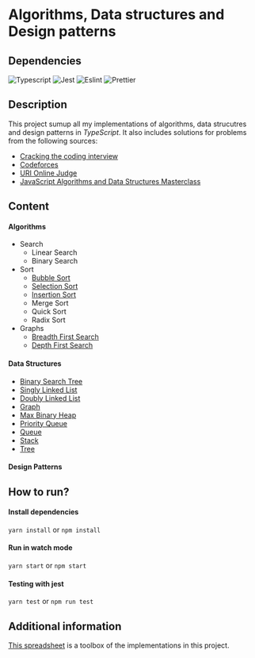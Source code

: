 # Algorithms, Data structures and Design patterns

## Dependencies
![Typescript](https://img.shields.io/static/v1?label=Typescript&message=4.4.4&color=blue)
![Jest](https://img.shields.io/static/v1?label=Jest&message=27.3.1&color=blue)
![Eslint](https://img.shields.io/static/v1?label=Eslint&message=8.1.0&color=blue)
![Prettier](https://img.shields.io/static/v1?label=Prettier&message=2.4.1&color=blue)

## Description
  This project sumup all my implementations of algorithms, data strucutres and design patterns in *TypeScript*. It also includes solutions
for problems from the following sources:

* [Cracking the coding interview](https://www.crackingthecodinginterview.com/)
* [Codeforces](https://codeforces.com/)
* [URI Online Judge](https://www.urionlinejudge.com.br)
* [JavaScript Algorithms and Data Structures Masterclass](https://www.udemy.com/course/js-algorithms-and-data-structures-masterclass/)

## Content
#### Algorithms
* Search
    * Linear Search
    * Binary Search
* Sort
    * [Bubble Sort](https://github.com/SILVAWesley/algorithms-datastructures-designpatterns/tree/main/src/algorithms/sorts/bubblesort)
    * [Selection Sort](https://github.com/SILVAWesley/algorithms-datastructures-designpatterns/tree/main/src/algorithms/sorts/insertionsort)
    * [Insertion Sort](https://github.com/SILVAWesley/algorithms-datastructures-designpatterns/tree/main/src/algorithms/sorts/insertionsort)
    * Merge Sort
    * Quick Sort
    * Radix Sort
* Graphs
    * [Breadth First Search](https://github.com/SILVAWesley/algorithms-datastructures-designpatterns/tree/main/src/algorithms/graphs/bfs)
    * [Depth First Search](https://github.com/SILVAWesley/algorithms-datastructures-designpatterns/tree/main/src/algorithms/graphs/dfs)

#### Data Structures
* [Binary Search Tree](https://github.com/SILVAWesley/algorithms-datastructures-designpatterns/tree/main/src/datastructures/binary-search-tree)
* [Singly Linked List](https://github.com/SILVAWesley/algorithms-datastructures-designpatterns/tree/main/src/datastructures/singly-linked-list)
* [Doubly Linked List](https://github.com/SILVAWesley/algorithms-datastructures-designpatterns/tree/main/src/datastructures/doubly-linked-list)
* [Graph](https://github.com/SILVAWesley/algorithms-datastructures-designpatterns/tree/main/src/datastructures/graph)
* [Max Binary Heap](https://github.com/SILVAWesley/algorithms-datastructures-designpatterns/tree/main/src/datastructures/max-binary-heap)
* [Priority Queue](https://github.com/SILVAWesley/algorithms-datastructures-designpatterns/tree/main/src/datastructures/priority-queue)
* [Queue](https://github.com/SILVAWesley/algorithms-datastructures-designpatterns/tree/main/src/datastructures/queue)
* [Stack](https://github.com/SILVAWesley/algorithms-datastructures-designpatterns/tree/main/src/datastructures/stack)
* [Tree](https://github.com/SILVAWesley/algorithms-datastructures-designpatterns/tree/main/src/datastructures/tree)

#### Design Patterns

## How to run?

#### Install dependencies

`yarn install` or `npm install`

#### Run in watch mode

`yarn start` or `npm start`

#### Testing with jest
`yarn test` or `npm run test`

## Additional information

[This spreadsheet](https://docs.google.com/spreadsheets/d/14ClKTj8NHLLYYpazCkna_xx8h1w78n5gZIl3WVSu2p4/edit?usp=sharing) is a toolbox of the implementations in this project.



